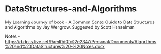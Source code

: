 # DataStructures-and-Algorithms
My Learning Journey of book - A Common Sense Guide to Data Structures and Algorithms by Jay Wengrow. Suggested by Scott Hanselman

Notes - https://d.docs.live.net/9aed0d0fc02e2347/Personal/Documents/Algorithms%20and%20DataStructures%20-%20Notes.docx
